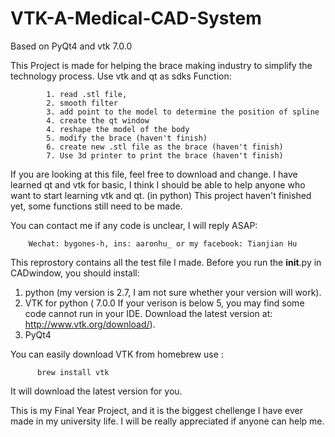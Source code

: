# VTK-A-Medical-CAD-System
Based on PyQt4 and vtk 7.0.0


This Project is made for helping the brace making industry to simplify the technology process.
Use vtk and qt as sdks
Function:  

            1. read .stl file,
            2. smooth filter
            3. add point to the model to determine the position of spline
            4. create the qt window
            4. reshape the model of the body 
            5. modify the brace (haven't finish)
            6. create new .stl file as the brace (haven't finish)
            7. Use 3d printer to print the brace (haven't finish)


If you are looking at this file, feel free to download and change. I have learned qt and vtk for basic, I think I should be able to help anyone who want to start learning vtk and qt. (in python)
This project haven't finished yet, some functions still need to be made. 

You can contact me if any code is unclear, I will reply ASAP:

        Wechat: bygones-h, ins: aaronhu_ or my facebook: Tianjian Hu
This reprostory contains all the test file I made. Before you run the __init__.py in CADwindow, you should install:

  1. python (my version is 2.7, I am not sure whether your version will work).
  2. VTK for python ( 7.0.0 If your verison is below 5, you may find some code cannot run in your IDE. Download the latest version at: http://www.vtk.org/download/).
  3. PyQt4
  
You can easily download VTK from homebrew use :

          brew install vtk
       
It will download the latest version for you.

This is my Final Year Project, and it is the biggest chellenge I have ever made in my university life. I will be really appreciated if anyone can help me.
